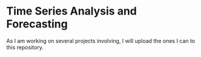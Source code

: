 # **Time Series Analysis and Forecasting**
As I am working on several projects involving, I will upload the ones I can to this repository.
